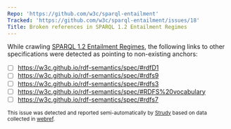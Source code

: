 ```yaml
---
Repo: 'https://github.com/w3c/sparql-entailment'
Tracked: 'https://github.com/w3c/sparql-entailment/issues/18'
Title: Broken references in SPARQL 1.2 Entailment Regimes
---
```


While crawling [SPARQL 1.2 Entailment Regimes](https://w3c.github.io/sparql-entailment/spec/), the following links to other specifications were detected as pointing to non-existing anchors:
* [ ] https://w3c.github.io/rdf-semantics/spec/#rdfD1
* [ ] https://w3c.github.io/rdf-semantics/spec/#rdfs9
* [ ] https://w3c.github.io/rdf-semantics/spec/#rdfs3
* [ ] https://w3c.github.io/rdf-semantics/spec/#RDFS%20vocabulary
* [ ] https://w3c.github.io/rdf-semantics/spec/#rdfs7

<sub>This issue was detected and reported semi-automatically by [Strudy](https://github.com/w3c/strudy/) based on data collected in [webref](https://github.com/w3c/webref/).</sub>
